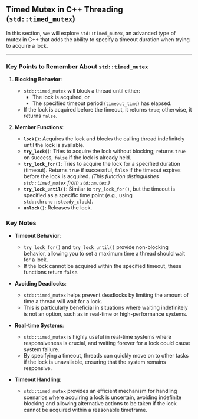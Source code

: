 ## Timed Mutex in C++ Threading (`std::timed_mutex`)

In this section, we will explore `std::timed_mutex`, an advanced type of mutex in C++ that adds the ability to specify a timeout duration when trying to acquire a lock.

---

### Key Points to Remember About `std::timed_mutex`

1. **Blocking Behavior**:
   - `std::timed_mutex` will block a thread until either:
     - The lock is acquired, or
     - The specified timeout period (`timeout_time`) has elapsed.
   - If the lock is acquired before the timeout, it returns `true`; otherwise, it returns `false`.

2. **Member Functions**:
   - **`lock()`**: Acquires the lock and blocks the calling thread indefinitely until the lock is available.
   - **`try_lock()`**: Tries to acquire the lock without blocking; returns `true` on success, `false` if the lock is already held.
   - **`try_lock_for()`**: Tries to acquire the lock for a specified duration (timeout). Returns `true` if successful, `false` if the timeout expires before the lock is acquired. *(This function distinguishes `std::timed_mutex` from `std::mutex`.)*
   - **`try_lock_until()`**: Similar to `try_lock_for()`, but the timeout is specified as a specific time point (e.g., using `std::chrono::steady_clock`).
   - **`unlock()`**: Releases the lock.


### Key Notes

- **Timeout Behavior**:
  - `try_lock_for()` and `try_lock_until()` provide non-blocking behavior, allowing you to set a maximum time a thread should wait for a lock.
  - If the lock cannot be acquired within the specified timeout, these functions return `false`.

- **Avoiding Deadlocks**:
  - `std::timed_mutex` helps prevent deadlocks by limiting the amount of time a thread will wait for a lock.
  - This is particularly beneficial in situations where waiting indefinitely is not an option, such as in real-time or high-performance systems.

- **Real-time Systems**:
  - `std::timed_mutex` is highly useful in real-time systems where responsiveness is crucial, and waiting forever for a lock could cause system failure.
  - By specifying a timeout, threads can quickly move on to other tasks if the lock is unavailable, ensuring that the system remains responsive.

- **Timeout Handling**:
  - `std::timed_mutex` provides an efficient mechanism for handling scenarios where acquiring a lock is uncertain, avoiding indefinite blocking and allowing alternative actions to be taken if the lock cannot be acquired within a reasonable timeframe.
